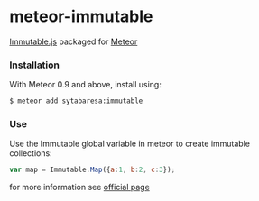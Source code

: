meteor-immutable
================

[Immutable.js](http://facebook.github.io/immutable-js/) packaged for [Meteor](http://www.meteor.com)

### Installation

With Meteor 0.9 and above, install using:

```sh
$ meteor add sytabaresa:immutable
```

### Use

Use the Immutable global variable in meteor to create immutable collections:

```javascript
var map = Immutable.Map({a:1, b:2, c:3});
```

for more information see [official page](http://facebook.github.io/immutable-js/)

